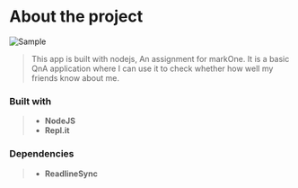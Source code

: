 # About the project
![Sample](https://user-images.githubusercontent.com/52632590/127367175-04e03cce-f280-4bed-b122-ad5c1dae233f.png)
>This app is built with nodejs, An assignment for markOne. It is a basic QnA application where I can use it to check whether how well my friends know about me.

### Built with
>* **NodeJS**
>* **Repl.it**

### Dependencies
> * **ReadlineSync**
